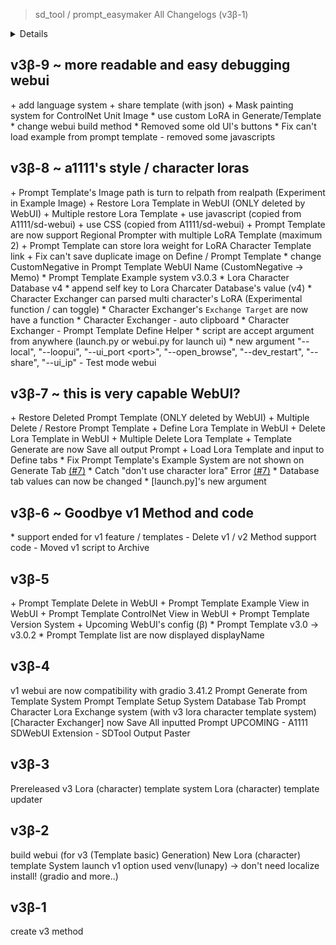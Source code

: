 > sd_tool / prompt_easymaker All Changelogs (v3β-1)

<details><br />+ Feature Addition <br />* Modify 
Already Feature <br />- Delete Feature <br/>= NO Update Upcoming</details>

## v3β-9 ~ more readable and easy debugging webui
\+ add language system
\+ share template (with json)
\+ Mask painting system for ControlNet Unit Image
\* use custom LoRA in Generate/Template 
\* change webui build method
\* Removed some old UI's buttons
\* Fix can't load example from prompt template 
\- removed some javascripts

## v3β-8 ~ a1111's style / character loras
\+ Prompt Template's Image path is turn to relpath from realpath (Experiment in Example Image)
\+ Restore Lora Template in WebUI (ONLY deleted by WebUI)
\+ Multiple restore Lora Template
\+ use javascript (copied from A1111/sd-webui)
\+ use CSS (copied from A1111/sd-webui)
\+ Prompt Template are now support Regional Prompter with multiple LoRA Template (maximum 2)
\+ Prompt Template can store lora weight for LoRA Character Template link
\+ Fix can't save duplicate image on Define / Prompt Template
\* change CustomNegative in Prompt Template WebUI Name (CustomNegative -> Memo)
\* Prompt Template Example system v3.0.3
\* Lora Character Database v4
\* append self key to Lora Charcater Database's value (v4) 
\* Character Exchanger can parsed multi character's LoRA (Experimental function / can toggle)
\* Character Exchanger's `Exchange Target` are now have a function
\* Character Exchanger - auto clipboard
\* Character Exchanger - Prompt Template Define Helper
\* script are accept argument from anywhere (launch.py or webui.py for launch ui)
\* new argument  "--local", "--loopui", "--ui_port \<port\>", "--open_browse", "--dev_restart", "--share", "--ui_ip"
\- Test mode webui

## v3β-7 ~ this is very capable WebUI?
\+ Restore Deleted Prompt Template (ONLY deleted by WebUI)
\+ Multiple Delete / Restore Prompt Template 
\+ Define Lora Template in WebUI
\+ Delete Lora Template in WebUI
\+ Multiple Delete Lora Template
\+ Template Generate are now Save all output Prompt
\+ Load Lora Template and input to Define tabs
\* Fix Prompt Template's Example System are not shown on Generate Tab [(#7)](https://github.com/luna724/luna_py/issues/7)
\* Catch "don't use character lora" Error [(#7)](https://github.com/luna724/luna_py/issues/7)
\* Database tab values can now be changed
\* [launch.py]'s new argument

## v3β-6 ~ Goodbye v1 Method and code
\* support ended for v1 feature / templates
\- Delete v1 / v2 Method support code
\- Moved v1 script to Archive

## v3β-5
\+ Prompt Template Delete in WebUI
\+ Prompt Template Example View in WebUI
\+ Prompt Template ControlNet View in WebUI 
\+ Prompt Template Version System
\+ Upcoming WebUI's config (β)
\* Prompt Template v3.0 -> v3.0.2
\* Prompt Template list are now displayed displayName

## v3β-4
v1 webui are now compatibility with gradio 3.41.2
Prompt Generate from Template System
Prompt Template Setup System
Database Tab
Prompt Character Lora Exchange system (with v3 lora character template system)
[Character Exchanger] now Save All inputted Prompt 
UPCOMING - A1111 SDWebUI Extension - SDTool Output Paster 

## v3β-3
Prereleased v3 Lora (character) template system
Lora (character) template updater

## v3β-2
build webui (for v3 (Template basic) Generation)
New Lora (character) template System
launch v1 option
used venv(lunapy) -> don't need localize install! (gradio and more..)

## v3β-1
create v3 method